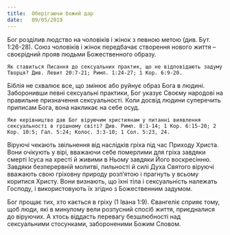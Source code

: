 ```yaml
---
title:  Оберігаючи божий дар
date:   09/05/2019
---
```


Бог розділив людство на чоловіків і жінок з певною метою (див. Бут. 1:26-28). Союз чоловіків і жінок передбачає створення нового життя – своєрідний прояв людьми Божественного образу.

`Як ставиться Писання до сексуальних практик, що не відповідають задуму Творця? Див. Левит 20:7-21; Римл. 1:24-27; 1 Кор. 6:9-20.`

Біблія не схвалює все, що змінює або руйнує образ Бога в людині. Заборонивши певні сексуальні практики, Бог указує Своєму народові на правильне призначення сексуальності. Коли досвід людини суперечить приписам Бога, вона накликає на себе осуд.

`Яке керівництво дав Бог віруючим християнам у питанні виявлення сексуальності в грішному світі? Див. Римл. 8:1-14; 1 Кор. 6:15-20; 2 Кор. 10:5; Гал. 5:24; Колос. 3:3-10; 1 Сол. 5:23, 24.`

Віруючі чекають звільнення від наслідків гріха під час Приходу Христа. Вони очікують у вірі, вважаючи себе померлими для гріха завдяки смерті Ісуса на хресті й живими в Ньому завдяки Його воскресінню. Завдяки безперервній молитві, пильності й силі Духа Святого віруючі вважають свою гріховну природу розп’ятою і прагнуть у всьому коритися Христу. Вони визнають, що їхні тіла і сексуальність належать Господу, і використовують їх згідно з Божественним задумом.

Бог прощає тих, хто кається в гріху (1 Івана 1:9). Євангеліє сприяє тому, щоб люди, які в минулому вели розпусний спосіб життя, приєдналися до віруючих. А хтось віддасть перевагу безшлюбності над сексуальними стосунками, забороненими Божим Словом.